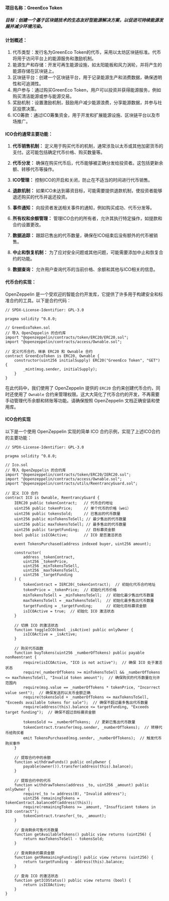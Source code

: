 #### 项目名称：GreenEco Token

##### 目标：创建一个基于区块链技术的生态友好型能源解决方案，以促进可持续能源发展并减少环境污染。



#### 计划概述：

1. 代币类型：发行名为GreenEco Token的代币，采用以太坊区块链标准。代币将用于访问平台上的能源服务和激励机制。
2. 能源生产和存储：开发可再生能源设施，如太阳能板和风力涡轮，并将产生的能源存储在区块链上。
3. 区块链平台：创建一个区块链平台，用于记录能源生产和消费数据，确保透明性和可追溯性。
4. 用户参与：通过购买GreenEco Token，用户可以投资并获得能源服务，例如购买清洁能源或参与能源交易。
5. 奖励机制：设置激励机制，鼓励用户减少能源浪费，分享能源数据，并参与社区投票决策。
6. ICO筹款：通过ICO筹集资金，用于开发和扩展能源设施、区块链平台以及市场推广。



#### ICO合约通常主要功能：

1. **代币销售机制：** 定义用于购买代币的机制，通常涉及以太币或其他加密货币的支付。这可能包括确定代币价格、购买数量等。

2. **代币分发：** 确保在购买代币后，代币能够被正确分发给投资者。这包括更新余额、转移代币等操作。

3. **ICO管理：** 控制ICO的开启和关闭，防止在不适当的时间进行代币销售。

4. **退款机制：** 如果ICO未达到募资目标，可能需要提供退款机制，使投资者能够退还购买的代币并返还投资。

5. **事件通知：** 向投资者发送相关事件的通知，例如购买成功、代币分发等。

7. **所有权和余额管理：** 管理ICO合约的所有者，允许其执行特定操作，如提款和合约设置更改。

8. **数据追踪：** 跟踪已售出的代币数量，确保在ICO结束后没有额外的代币被销售。

9. **中止和恢复机制：** 为了应对安全问题或其他问题，可能需要添加中止和恢复合约的功能。

9. **数据查询：** 允许用户查询代币的当前价格、余额和其他与ICO相关的信息。

   

#### 代币合约实现：

OpenZeppelin 是一个受欢迎的智能合约开发库，它提供了许多用于构建安全和标准合约的工具。以下是合约代码：

```solidity
// SPDX-License-Identifier: GPL-3.0

pragma solidity ^0.8.0;

// GreenEcoToken.sol
// 导入 OpenZeppelin 的合约库
import "@openzeppelin/contracts/token/ERC20/ERC20.sol";
import "@openzeppelin/contracts/access/Ownable.sol";

// 定义代币合约，继承 ERC20 和 Ownable 合约
contract GreenEcoToken is ERC20, Ownable {
    constructor(uint256 initialSupply) ERC20("GreenEco Token", "GET") {
        _mint(msg.sender, initialSupply);
    }
}

```

在此代码中，我们使用了 OpenZeppelin 提供的 `ERC20` 合约来创建代币合约，同时还使用了 `Ownable` 合约来管理权限。这大大简化了代币合约的开发，不再需要手动管理代币余额和转账等功能。请确保按照 OpenZeppelin 文档正确安装和使用库。



#### ICO合约实现

以下是一个使用 OpenZeppelin 实现的简单 ICO 合约示例，实现了上述ICO合约的主要功能：

```solidity
// SPDX-License-Identifier: GPL-3.0

pragma solidity ^0.8.0;

// Ico.sol
// 导入 OpenZeppelin 的合约库
import "@openzeppelin/contracts/token/ERC20/IERC20.sol";
import "@openzeppelin/contracts/access/Ownable.sol";
import "@openzeppelin/contracts/utils/ReentrancyGuard.sol";

// 定义 ICO 合约
contract ICO is Ownable, ReentrancyGuard {
    IERC20 public tokenContract;   // 代币合约地址
    uint256 public tokenPrice;     // 单个代币的价格（wei）
    uint256 public tokensSold;     // 已售出的代币数量
    uint256 public minTokensToSell; // 最少售出的代币数量
    uint256 public maxTokensToSell; // 最多售出的代币数量
    uint256 public targetFunding;   // 目标募资金额
    bool public isICOActive;       // ICO 是否激活状态

    event TokensPurchased(address indexed buyer, uint256 amount);

    constructor(
        address _tokenContract,
        uint256 _tokenPrice,
        uint256 _minTokensToSell,
        uint256 _maxTokensToSell,
        uint256 _targetFunding
    ) {
        tokenContract = IERC20(_tokenContract);  // 初始化代币合约地址
        tokenPrice = _tokenPrice;  // 初始化代币价格
        minTokensToSell = _minTokensToSell;  // 初始化最少售出代币数量
        maxTokensToSell = _maxTokensToSell;  // 初始化最多售出代币数量
        targetFunding = _targetFunding;      // 初始化目标募资金额
        isICOActive = true;  // 初始化 ICO 激活状态
    }

    // 切换 ICO 的激活状态
    function toggleICO(bool _isActive) public onlyOwner {
        isICOActive = _isActive;
    }

    // 购买代币函数
    function buyTokens(uint256 _numberOfTokens) public payable nonReentrant {
        require(isICOActive, "ICO is not active");  // 确保 ICO 处于激活状态
        require(_numberOfTokens >= minTokensToSell && _numberOfTokens <= maxTokensToSell, "Invalid token amount");  // 确保购买的代币数量在允许范围内
        require(msg.value == _numberOfTokens * tokenPrice, "Incorrect value sent");  // 确保发送的以太币金额正确
        require(tokensSold + _numberOfTokens <= maxTokensToSell, "Exceeds available tokens for sale");  // 确保不超过最多售出代币数量
        require(address(this).balance <= targetFunding, "Exceeds target funding");  // 确保不超过目标募资金额

        tokensSold += _numberOfTokens;  // 更新已售出代币数量
        tokenContract.transfer(msg.sender, _numberOfTokens);  // 转移代币给购买者
        emit TokensPurchased(msg.sender, _numberOfTokens);  // 触发代币购买事件
    }

    // 提取合约中的余额
    function withdrawFunds() public onlyOwner {
        payable(owner()).transfer(address(this).balance);
    }

    // 提取合约中的代币
    function withdrawTokens(address _to, uint256 _amount) public onlyOwner {
        require(_to != address(0), "Invalid address");
        uint256 remainingTokens = tokenContract.balanceOf(address(this));
        require(remainingTokens >= _amount, "Insufficient tokens in ICO contract");
        tokenContract.transfer(_to, _amount);
    }

    // 查询剩余可售代币数量
    function getAvailableTokens() public view returns (uint256) {
        return maxTokensToSell - tokensSold;
    }

    // 查询剩余的募资金额
    function getRemainingFunding() public view returns (uint256) {
        return targetFunding - address(this).balance;
    }

    // 查询 ICO 的激活状态
    function getICOStatus() public view returns (bool) {
        return isICOActive;
    }
}
```


